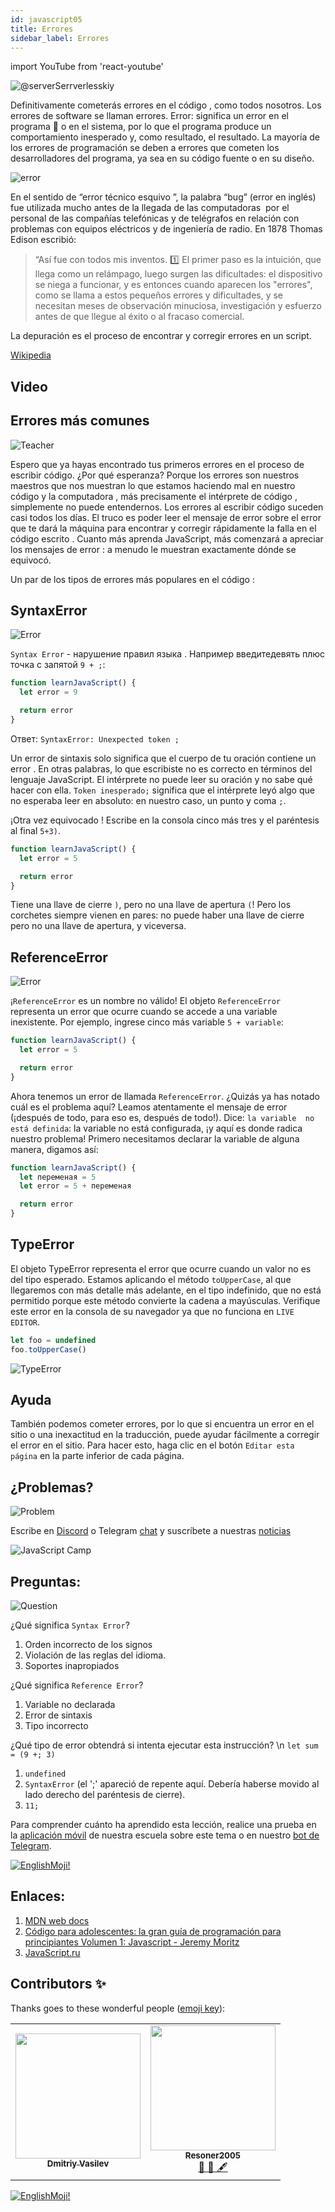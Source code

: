 ```yaml
---
id: javascript05
title: Errores
sidebar_label: Errores
---
```


import YouTube from 'react-youtube'

![@serverSerrverlesskiy](/img/javascript/headers/05.jpg)

Definitivamente cometerás errores  en el código , como todos nosotros. Los errores de software se llaman errores. Error: significa un error  en el programa 💾 o en el sistema, por lo que el programa produce un comportamiento inesperado y, como resultado, el resultado. La mayoría de los errores de programación  se deben a errores  que cometen los desarrolladores del programa, ya sea en su código fuente  o en su diseño.

![error](https://media.giphy.com/media/1VT3UNeWdijUSMpRL4/giphy.gif)

En el sentido de “error técnico esquivo ”, la palabra “bug” (error en inglés) fue utilizada mucho antes de la llegada de las computadoras     ️ por el personal de las compañías telefónicas y de telégrafos en relación con problemas con equipos eléctricos y de ingeniería de radio. En 1878 Thomas Edison escribió:

> “Así fue con todos mis inventos. 1️⃣ El primer paso es la intuición, que llega como un relámpago, luego surgen las dificultades: el dispositivo se niega a funcionar, y es entonces cuando aparecen los "errores", como se llama a estos pequeños errores y dificultades, y se necesitan meses de observación minuciosa, investigación y esfuerzo antes de que llegue al éxito o al fracaso comercial.

La depuración es el proceso de encontrar y corregir errores  en un script.

[Wikipedia](https://ru.wikipedia.org/wiki/Программная_ошибка)

## Video

<YouTube videoId="xJtVop2fAxg" />

## Errores más comunes

![Teacher](https://media.giphy.com/media/27c3zdaY6eeIAwp7Qi/giphy.gif)

Espero que ya hayas encontrado tus primeros errores  en el proceso de escribir código. ¿Por qué esperanza? Porque los errores  son nuestros maestros que nos muestran lo que estamos haciendo mal en nuestro código  y la computadora     ️, más precisamente el intérprete de código , simplemente no puede entendernos. Los errores al escribir código suceden casi todos los días. El truco es poder leer el mensaje de error  sobre el error  que te dará la máquina    para encontrar y corregir rápidamente la falla en el código escrito . Cuanto más aprenda JavaScript, más comenzará a apreciar los  mensajes de error : a menudo le muestran exactamente dónde se equivocó.

Un par de los tipos de errores más populares  en el código :

## SyntaxError

![Error](https://media.giphy.com/media/TqiwHbFBaZ4ti/giphy.gif)

`Syntax Error` - нарушение правил языка . Например введите ​​​​​девять плюс точка с запятой `9 + ;`:

```jsx live
function learnJavaScript() {
  let error = 9

  return error
}
```

Ответ: `SyntaxError: Unexpected token ;`

Un error de sintaxis  solo significa que el cuerpo de tu oración contiene un error . En otras palabras, lo que escribiste no es correcto en términos del lenguaje   JavaScript. El intérprete no puede leer su oración y no sabe qué hacer con ella. `Token inesperado;` significa que el intérprete leyó algo que no esperaba leer en absoluto: en nuestro caso, un punto y coma `;`.

¡Otra vez equivocado !
Escribe en la consola cinco más tres y el paréntesis al final `5+3)`.

```jsx live
function learnJavaScript() {
  let error = 5

  return error
}
```

Tiene una llave de cierre `)`, pero no una llave de apertura `(`! Pero los corchetes siempre vienen en pares: no puede haber una llave de cierre pero no una llave de apertura, y viceversa.

## ReferenceError

![Error](https://media.giphy.com/media/8L0Pky6C83SzkzU55a/giphy.gif)

¡`ReferenceError` es un nombre no válido! El objeto `ReferenceError` representa un error  que ocurre cuando se accede a una variable inexistente. Por ejemplo, ingrese cinco más variable `5 + variable`:

```jsx live
function learnJavaScript() {
  let error = 5

  return error
}
```

Ahora tenemos un error de llamada `ReferenceError`. ¿Quizás ya has notado cuál es el problema aquí? Leamos atentamente el mensaje de error  (¡después de todo, para eso es, después de todo!). Dice: `la variable  no está definida`: la variable no está configurada, ¡y aquí es donde radica nuestro problema! Primero necesitamos declarar la variable  de alguna manera, digamos así:

```jsx live
function learnJavaScript() {
  let переменая = 5
  let error = 5 + переменая

  return error
}
```

## TypeError

El objeto TypeError representa el error que ocurre cuando un valor no es del tipo esperado. Estamos aplicando el método `toUpperCase`, al que llegaremos con más detalle más adelante, en el tipo indefinido, que no está permitido porque este método convierte la cadena a mayúsculas. Verifique este error en la consola de su navegador ya que no funciona en `LIVE EDITOR`.

```javascript
let foo = undefined
foo.toUpperCase()
```

![TypeError](/img/javascript/25.jpg)

## Ayuda

También podemos cometer errores, por lo que si encuentra un error en el sitio o una inexactitud en la traducción, puede ayudar fácilmente a corregir el error en el sitio. Para hacer esto, haga clic en el botón `Editar esta página` en la parte inferior de cada página.

## ¿Problemas?

![Problem](https://media.giphy.com/media/xTiTnGeUsWOEwsGoG4/giphy.gif)

Escribe en [Discord](https://discord.gg/6GDAfXn) o Telegram [chat](https://t.me/jscampapp) y suscríbete a nuestras [noticias](https://t.me/javascriptapp)

![JavaScript Camp](/img/bandlink.png)

## Preguntas:

![Question](https://media.giphy.com/media/l0HlRnAWXxn0MhKLK/giphy.gif)

¿Qué significa `Syntax Error`?

1. Orden incorrecto de los signos
2. Violación de las reglas del idioma.
3. Soportes inapropiados

¿Qué significa `Reference Error`?

1. Variable no declarada
2. Error de sintaxis
3. Tipo incorrecto

¿Qué tipo de error obtendrá si intenta ejecutar esta instrucción? \n `let sum = (9 +; 3)`

1. `undefined`
2. `SyntaxError` (el ';' apareció de repente aquí. Debería haberse movido al lado derecho del paréntesis de cierre).
3. `11;`

Para comprender cuánto ha aprendido esta lección, realice una prueba en la [aplicación móvil](http://onelink.to/njhc95) de nuestra escuela sobre este tema o en nuestro [bot de Telegram](https://t.me/javascriptcamp_bot).

[![EnglishMoji!](/img/logo/englishmoji.png)](https://link-to.app/xvh7Ush9kl)


## Enlaces:

1. [MDN web docs](https://developer.mozilla.org/ru/docs/Web/JavaScript/Data_structures)
2. [Código para adolescentes: la gran guía de programación para principiantes Volumen 1: Javascript - Jeremy Moritz](https://www.amazon.com/Code-Teens-Beginners-Programming-Javascript-ebook/dp/B07FCTLVPC)
3. [JavaScript.ru](https://learn.javascript.ru/types)

## Contributors ✨

Thanks goes to these wonderful people ([emoji key](https://allcontributors.org/docs/en/emoji-key)):

<table>
  <tr>
    <td align="center"><a href="https://fullstackserverless.github.io/"><img src="https://avatars0.githubusercontent.com/u/6774813?v=4?s=200" width="200px;" alt=""/><br /><sub><b>Dmitriy Vasilev</b></sub></a><br /> <a href="https://github.com/gHashTag/react-native-village/commits?author=gHashTag" title="Documentation">  </a></td>
    <td align="center"><a href="https://github.com/Resoner2005"><img src="https://avatars1.githubusercontent.com/u/75675814?v=4?s=200" width="200px;" alt=""/><br /><sub><b>Resoner2005</b></sub></a><br /><a href="https://github.com/gHashTag/react-native-village/issues?q=author%3AResoner2005" title="Bug reports">🐛 🎨 🖋</a></td>
  </tr>
  
</table>

[![EnglishMoji!](/img/logo/englishmoji.png)](https://link-to.app/xvh7Ush9kl)

